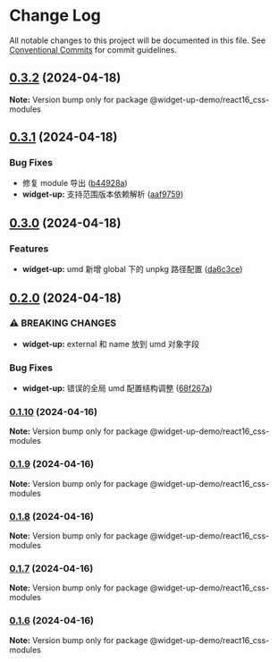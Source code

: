 # Change Log

All notable changes to this project will be documented in this file.
See [Conventional Commits](https://conventionalcommits.org) for commit guidelines.

## [0.3.2](https://github.com/tolerance-go/widget-up/compare/@widget-up-demo/react16_css-modules@0.3.1...@widget-up-demo/react16_css-modules@0.3.2) (2024-04-18)

**Note:** Version bump only for package @widget-up-demo/react16_css-modules





## [0.3.1](https://github.com/tolerance-go/widget-up/compare/@widget-up-demo/react16_css-modules@0.3.0...@widget-up-demo/react16_css-modules@0.3.1) (2024-04-18)


### Bug Fixes

* 修复 module 导出 ([b44928a](https://github.com/tolerance-go/widget-up/commit/b44928a28b3f625b82f837b27be692ce06e731ab))
* **widget-up:** 支持范围版本依赖解析 ([aaf9759](https://github.com/tolerance-go/widget-up/commit/aaf97596687307b0146b0ef696cd2be5b6e38b29))



## [0.3.0](https://github.com/tolerance-go/widget-up/compare/@widget-up-demo/react16_css-modules@0.2.0...@widget-up-demo/react16_css-modules@0.3.0) (2024-04-18)


### Features

* **widget-up:** umd 新增 global 下的 unpkg 路径配置 ([da6c3ce](https://github.com/tolerance-go/widget-up/commit/da6c3cec88798d30504f73a64cc18fa0cffc1f04))



## [0.2.0](https://github.com/tolerance-go/widget-up/compare/@widget-up-demo/react16_css-modules@0.1.10...@widget-up-demo/react16_css-modules@0.2.0) (2024-04-18)


### ⚠ BREAKING CHANGES

* **widget-up:** external 和 name 放到 umd 对象字段

### Bug Fixes

* **widget-up:** 错误的全局 umd 配置结构调整 ([68f267a](https://github.com/tolerance-go/widget-up/commit/68f267a7e6e820ad0b4814b37f6d05c880cfc6d7))



### [0.1.10](https://github.com/tolerance-go/widget-up/compare/@widget-up-demo/react16_css-modules@0.1.9...@widget-up-demo/react16_css-modules@0.1.10) (2024-04-16)

**Note:** Version bump only for package @widget-up-demo/react16_css-modules





### [0.1.9](https://github.com/tolerance-go/widget-up/compare/@widget-up-demo/react16_css-modules@0.1.8...@widget-up-demo/react16_css-modules@0.1.9) (2024-04-16)

**Note:** Version bump only for package @widget-up-demo/react16_css-modules





### [0.1.8](https://github.com/tolerance-go/widget-up/compare/@widget-up-demo/react16_css-modules@0.1.7...@widget-up-demo/react16_css-modules@0.1.8) (2024-04-16)

**Note:** Version bump only for package @widget-up-demo/react16_css-modules





### [0.1.7](https://github.com/tolerance-go/widget-up/compare/@widget-up-demo/react16_css-modules@0.1.6...@widget-up-demo/react16_css-modules@0.1.7) (2024-04-16)

**Note:** Version bump only for package @widget-up-demo/react16_css-modules





### [0.1.6](https://github.com/tolerance-go/widget-up/compare/@widget-up-demo/react16_css-modules@0.1.5...@widget-up-demo/react16_css-modules@0.1.6) (2024-04-16)

**Note:** Version bump only for package @widget-up-demo/react16_css-modules
